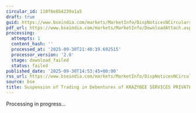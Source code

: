 ```yaml
---
circular_id: 110f8e8b4239a1a5
draft: true
guid: https://www.bseindia.com/markets/MarketInfo/DispNoticesNCirculars.aspx?Noticeid={80B1BFE8-FB61-47E8-B5C4-C89022C461E5}&noticeno=20250930-96&dt=09/30/2025&icount=96&totcount=114&flag=0
pdf_url: https://www.bseindia.com/markets/MarketInfo/DownloadAttach.aspx?id=20250930-96&attachedId=
processing:
  attempts: 1
  content_hash: ''
  processed_at: '2025-09-30T21:40:19.692515'
  processor_version: '2.0'
  stage: download_failed
  status: failed
published_date: '2025-09-30T14:53:45+00:00'
rss_url: https://www.bseindia.com/markets/MarketInfo/DispNoticesNCirculars.aspx?Noticeid={80B1BFE8-FB61-47E8-B5C4-C89022C461E5}&noticeno=20250930-96&dt=09/30/2025&icount=96&totcount=114&flag=0
source: bse
title: Suspension of Trading in Debentures of KRAZYBEE SERVICES PRIVATE LIMITED
---
```


Processing in progress...